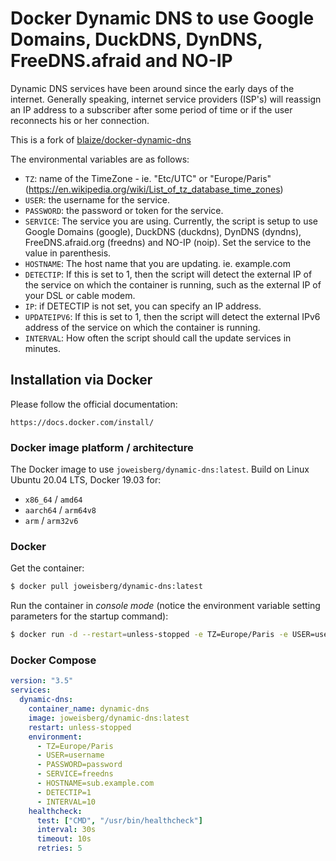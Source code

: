 # Docker Dynamic DNS to use Google Domains, DuckDNS, DynDNS, FreeDNS.afraid and NO-IP

Dynamic DNS services have been around since the early days of the internet. Generally speaking, internet service providers (ISP's) will reassign an IP address to a subscriber after some period of time or if the user reconnects his or her connection.

This is a fork of [blaize/docker-dynamic-dns](https://hub.docker.com/r/blaize/docker-dynamic-dns/)

The environmental variables are as follows:
* `TZ`: name of the TimeZone - ie. "Etc/UTC" or "Europe/Paris" (https://en.wikipedia.org/wiki/List_of_tz_database_time_zones)
* `USER`: the username for the service.
* `PASSWORD`: the password or token for the service.
* `SERVICE`: The service you are using. Currently, the script is setup to use Google Domains (google), DuckDNS (duckdns), DynDNS (dyndns), FreeDNS.afraid.org (freedns) and NO-IP (noip). Set the service to the value in parenthesis.
* `HOSTNAME`: The host name that you are updating. ie. example.com
* `DETECTIP`: If this is set to 1, then the script will detect the external IP of the service on which the container is running, such as the external IP of your DSL or cable modem.
* `IP`: if DETECTIP is not set, you can specify an IP address.
* `UPDATEIPV6`: If this is set to 1, then the script will detect the external IPv6 address of the service on which the container is running.
* `INTERVAL`: How often the script should call the update services in minutes.

## Installation via Docker

Please follow the official documentation:

    https://docs.docker.com/install/

### Docker image platform / architecture

The Docker image to use `joweisberg/dynamic-dns:latest`.
Build on Linux Ubuntu 20.04 LTS, Docker 19.03 for:
- `x86_64` / `amd64`
- `aarch64` / `arm64v8`
- `arm` / `arm32v6`

### Docker

Get the container:
```bash
$ docker pull joweisberg/dynamic-dns:latest
```

Run the container in *console mode* (notice the environment variable setting parameters for the startup command):
```bash
$ docker run -d --restart=unless-stopped -e TZ=Europe/Paris -e USER=username -e PASSWORD=password -e SERVICE=freedns -e HOSTNAME=sub.example.com -e DETECTIP=1 -e INTERVAL=10 joweisberg/dynamic-dns:latest
```

### Docker Compose

```yml
version: "3.5"
services:
  dynamic-dns:
    container_name: dynamic-dns
    image: joweisberg/dynamic-dns:latest
    restart: unless-stopped
    environment:
      - TZ=Europe/Paris
      - USER=username
      - PASSWORD=password
      - SERVICE=freedns
      - HOSTNAME=sub.example.com
      - DETECTIP=1
      - INTERVAL=10
    healthcheck:
      test: ["CMD", "/usr/bin/healthcheck"]
      interval: 30s
      timeout: 10s
      retries: 5
```
